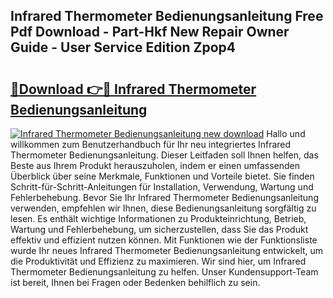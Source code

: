 ## Infrared Thermometer Bedienungsanleitung Free Pdf Download - Part-Hkf New Repair Owner Guide - User Service Edition Zpop4

# <h2><a href="http://df4gem.blite.top/?on=Infrared+Thermometer+Bedienungsanleitung">🔗Download 👉🔴 Infrared Thermometer Bedienungsanleitung</a></h2>

[![Infrared Thermometer Bedienungsanleitung new download](https://i.imgur.com/lujVjoI.png)](http://df4gem.blite.top/?on=Infrared+Thermometer+Bedienungsanleitung)
Hallo und willkommen zum Benutzerhandbuch für Ihr neu integriertes Infrared Thermometer Bedienungsanleitung. Dieser Leitfaden soll Ihnen helfen, das Beste aus Ihrem Produkt herauszuholen, indem er einen umfassenden Überblick über seine Merkmale, Funktionen und Vorteile bietet. Sie finden Schritt-für-Schritt-Anleitungen für Installation, Verwendung, Wartung und Fehlerbehebung. Bevor Sie Ihr Infrared Thermometer Bedienungsanleitung verwenden, empfehlen wir Ihnen, diese Bedienungsanleitung sorgfältig zu lesen. Es enthält wichtige Informationen zu Produkteinrichtung, Betrieb, Wartung und Fehlerbehebung, um sicherzustellen, dass Sie das Produkt effektiv und effizient nutzen können. Mit Funktionen wie der Funktionsliste wurde Ihr neues Infrared Thermometer Bedienungsanleitung entwickelt, um die Produktivität und Effizienz zu maximieren. Wir sind hier, um Infrared Thermometer Bedienungsanleitung zu helfen. Unser Kundensupport-Team ist bereit, Ihnen bei Fragen oder Bedenken behilflich zu sein.
